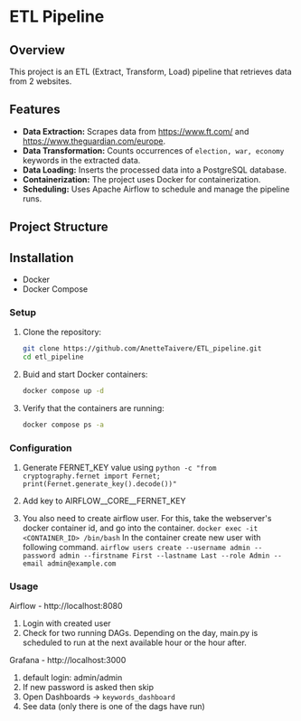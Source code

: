 # ETL Pipeline

## Overview

This project is an ETL (Extract, Transform, Load) pipeline that retrieves data from 2 websites. 

## Features

- **Data Extraction:** Scrapes data from https://www.ft.com/ and https://www.theguardian.com/europe.
- **Data Transformation:** Counts occurrences of `election, war, economy` keywords in the extracted data.
- **Data Loading:** Inserts the processed data into a PostgreSQL database.
- **Containerization:** The project uses Docker for containerization.
- **Scheduling:** Uses Apache Airflow to schedule and manage the pipeline runs.

## Project Structure


## Installation

- Docker
- Docker Compose

### Setup

1. Clone the repository:
   ```bash
   git clone https://github.com/AnetteTaivere/ETL_pipeline.git
   cd etl_pipeline

2. Buid and start Docker containers:
     ```bash
    docker compose up -d

3. Verify that the containers are running:
    ```bash
    docker compose ps -a


### Configuration


1. Generate FERNET_KEY value using
`python -c "from cryptography.fernet import Fernet; print(Fernet.generate_key().decode())"`
2. Add key to AIRFLOW__CORE__FERNET_KEY

3. You also need to create airflow user. For this, take the webserver's docker container id, and go into the container.
`docker exec -it <CONTAINER_ID> /bin/bash` 
In the container create new user with following command.
`airflow users create --username admin --password admin --firstname First --lastname Last --role Admin --email admin@example.com`


### Usage

Airflow - http://localhost:8080
1. Login with created user
2. Check for two running DAGs. Depending on the day, main.py is scheduled to run at the next available hour or the hour after.

Grafana - http://localhost:3000
1. default login: admin/admin
2. If new password is asked then skip 
3. Open Dashboards -> `keywords_dashboard`
4. See data (only there is one of the dags have run)
